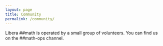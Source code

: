 ```yaml
---
layout: page
title: Community
permalink: /community/
---
```


Libera ##math is operated by a small group of volunteers.
You can find us on the ##math-ops channel.
